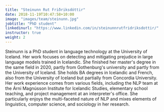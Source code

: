 ```yaml
---
title: "Steinunn Rut Friðriksdóttir"
date: 2018-11-19T10:47:58+10:00
image: "images/team/steinunn.jpg"
jobtitle: "PhD student"
linkedinurl: "https://www.linkedin.com/in/steinunnrutfridriksdottir/"
instructor: true
weight: 2
---
```


Steinunn is a PhD student in language technology at the University of Iceland. Her work focuses on detecting and mitigating prejudice in large language models trained in Icelandic. She finished her master's degree in the same field in 2020, partly from Gothenburg's university and partly from the University of Iceland. She holds BA degrees in Icelandic and French, also from the University of Iceland but partially from Concordia University. Her work experience comes from various fields, including the NLP team at the Árni Magnússon Institute for Icelandic Studies, elementary school teaching, and project management at an interpreter's office. She particularly enjoys the multi-faceted nature of NLP and mixes elements of linguistics, computer science, and sociology in her research.